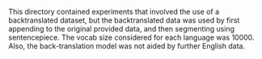 This directory contained experiments that involved the use of a backtranslated dataset, but the backtranslated data was used by first appending to the original provided data, and then segmenting using sentencepiece.
The vocab size considered for each language was 10000.
Also, the back-translation model was not aided by further English data. 
